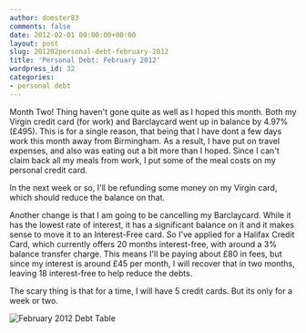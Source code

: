 ```yaml
---
author: domster83
comments: false
date: 2012-02-01 00:00:00+00:00
layout: post
slug: 201202personal-debt-february-2012
title: 'Personal Debt: February 2012'
wordpress_id: 32
categories:
- personal debt
---
```


Month Two! Thing haven't gone quite as well as I hoped this month.
Both my Virgin credit card (for work) and Barclaycard went up in balance by 4.97% (£495). This is for a single reason, that being that I have dont a few days work this month away from Birmingham. As a result, I have put on travel expenses, and also was eating out a bit more than I hoped. Since I can't claim back all my meals from work, I put some of the meal costs on my personal credit card.




In the next week or so, I'll be refunding some money on my Virgin card, which should reduce the balance on that.




Another change is that I am going to be cancelling my Barclaycard. While it has the lowest rate of interest, it has a significant balance on it and it makes sense to move it to an Interest-Free card. So I've applied for a Halifax Credit Card, which currently offers 20 months interest-free, with around a 3% balance transfer charge. This means I'll be paying about £80 in fees, but since my interest is around £45 per month, I will recover that in two months, leaving 18 interest-free to help reduce the debts.




The scary thing is that for a time, I will have 5 credit cards. But its only for a week or two.




![February 2012 Debt Table](http://static.squarespace.com/static/50fbdd03e4b09c7c8a79f7ae/50fbdd87e4b075d7a3c11a69/50fbdd89e4b075d7a3c11ace/1328112396000/debt_february_2012.png?format=original)
